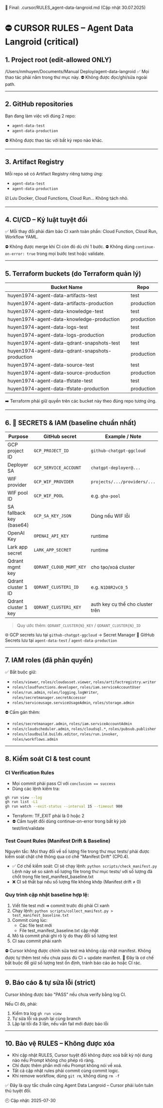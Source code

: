 📂 Final: .cursor/RULES_agent-data-langroid.md (Cập nhật 30.07.2025)

# ⛔ CURSOR RULES – Agent Data Langroid (critical)

## 1. Project root (edit‑allowed ONLY)
/Users/nmhuyen/Documents/Manual Deploy/agent-data-langroid
✅ Mọi thao tác phải nằm trong thư mục này.
⛔ Không được đọc/ghi/sửa ngoài path.

---

## 2. GitHub repositories
Bạn đang làm việc với đúng 2 repo:
- `agent-data-test`
- `agent-data-production`

⛔ Không được thao tác với bất kỳ repo nào khác.

---

## 3. Artifact Registry
Mỗi repo sẽ có Artifact Registry riêng tương ứng:
- `agent-data-test`
- `agent-data-production`

☑️ Lưu Docker, Cloud Functions, Cloud Run... Không tách nhỏ.

---

## 4. CI/CD – Kỷ luật tuyệt đối
✅ Mỗi thay đổi phải đảm bảo CI xanh toàn phần: Cloud Function, Cloud Run, Workflow YAML.

⛔ Không được merge khi CI còn đỏ dù chỉ 1 bước.
⛔ Không dùng `continue-on-error: true` trong mọi bước test hoặc validate.

---

## 5. Terraform buckets (do Terraform quản lý)

| Bucket Name                                           | Repo        |
|------------------------------------------------------|-------------|
| huyen1974-agent-data-artifacts-test                  | test        |
| huyen1974-agent-data-artifacts-production            | production  |
| huyen1974-agent-data-knowledge-test                  | test        |
| huyen1974-agent-data-knowledge-production            | production  |
| huyen1974-agent-data-logs-test                       | test        |
| huyen1974-agent-data-logs-production                 | production  |
| huyen1974-agent-data-qdrant-snapshots-test           | test        |
| huyen1974-agent-data-qdrant-snapshots-production     | production  |
| huyen1974-agent-data-source-test                     | test        |
| huyen1974-agent-data-source-production               | production  |
| huyen1974-agent-data-tfstate-test                    | test        |
| huyen1974-agent-data-tfstate-production              | production  |

➡️ Terraform phải giữ quyền trên các bucket này theo đúng repo tương ứng.

---

## 6. 🔐 SECRETS & IAM (baseline chuẩn nhất)

| Purpose                  | GitHub secret              | Example / Note                             |
|--------------------------|----------------------------|---------------------------------------------|
| GCP project ID           | `GCP_PROJECT_ID`           | `github-chatgpt-ggcloud`                    |
| Deployer SA              | `GCP_SERVICE_ACCOUNT`      | `chatgpt-deployer@...`                      |
| WIF provider             | `GCP_WIF_PROVIDER`         | `projects/.../providers/...`                |
| WIF pool ID              | `GCP_WIF_POOL`             | e.g. `gha-pool`                             |
| SA fallback key (base64) | `GCP_SA_KEY_JSON`          | Dùng nếu WIF lỗi                            |
| OpenAI Key               | `OPENAI_API_KEY`           | runtime                                     |
| Lark app secret          | `LARK_APP_SECRET`          | runtime                                     |
| Qdrant mgmt key          | `QDRANT_CLOUD_MGMT_KEY`    | cho tạo/xoá cluster                         |
| Qdrant cluster 1 ID      | `QDRANT_CLUSTER1_ID`       | e.g. `N1D8R2vC0_5`                           |
| Qdrant cluster 1 key     | `QDRANT_CLUSTER1_KEY`      | auth key cụ thể cho cluster trên            |

> Quy ước thêm: `QDRANT_CLUSTER{N}_KEY` / `QDRANT_CLUSTER{N}_ID`

🌐 GCP secrets lưu tại `github-chatgpt-ggcloud` → Secret Manager
🔐 GitHub Secrets lưu tại `agent-data-test` / `agent-data-production`

---

## 7. IAM roles (đã phân quyền)

✅ Bắt buộc giữ:
- `roles/viewer`, `roles/cloudasset.viewer`, `roles/artifactregistry.writer`
- `roles/cloudfunctions.developer`, `roles/iam.serviceAccountUser`
- `roles/run.admin`, `roles/logging.logWriter`, `roles/secretmanager.secretAccessor`
- `roles/serviceusage.serviceUsageAdmin`, `roles/storage.admin`

⛔ Cấm gán thêm:
- `roles/secretmanager.admin`, `roles/iam.serviceAccountAdmin`
- `roles/cloudscheduler.admin`, `roles/cloudsql.*`, `roles/pubsub.publisher`
- `roles/cloudbuild.builds.editor`, `roles/run.invoker`, `roles/workflows.admin`

---

## 8. Kiểm soát CI & test count
### CI Verification Rules
- Mọi commit phải pass CI với `conclusion == success`
- Dùng các lệnh kiểm tra:
```bash
gh run view --log
gh run list -L1
gh run watch --exit-status --interval 15 --timeout 900
```
- Terraform: TF_EXIT phải là 0 hoặc 2
- ⛔ Cấm tuyệt đối dùng continue-on-error trong bất kỳ job test/lint/validate

### Test Count Rules (Manifest Drift & Baseline)
Nguyên tắc: Mọi thay đổi về số lượng file trong thư mục tests/ phải được kiểm soát chặt chẽ thông qua cơ chế "Manifest Drift" (CP0.4).
- ✅ Cơ chế kiểm soát: CI sẽ chạy lệnh: `python scripts/check_manifest.py`
  Lệnh này sẽ so sánh số lượng file trong thư mục tests/ với số lượng đã chốt trong file test_manifest_baseline.txt
- ❌ CI sẽ thất bại nếu số lượng file không khớp (Manifest drift ≠ 0)

### Quy trình cập nhật baseline hợp lệ:
1. Viết file test mới ➜ commit trước đó phải CI xanh
2. Chạy lệnh: `python scripts/collect_manifest.py > test_manifest_baseline.txt`
3. Commit cùng lúc:
   - Các file test mới
   - File test_manifest_baseline.txt cập nhật
4. Mô tả commit phải ghi rõ lý do thay đổi số lượng test
5. CI sau commit phải xanh

⛔ Cursor không được chỉnh sửa test mà không cập nhật manifest. Không được tự thêm test nếu chưa pass đủ CI + update manifest.
📌 Đây là cơ chế bắt buộc để giữ số lượng test ổn định, tránh báo cáo ảo hoặc CI rác.

---

## 9. Báo cáo & tự sửa lỗi (strict)
Cursor không được báo "PASS" nếu chưa verify bằng log CI.

Nếu CI đỏ, phải:
1. Kiểm tra log `gh run view`
2. Tự sửa lỗi và push lại cùng branch
3. Lặp lại tối đa 3 lần, nếu vẫn fail mới được báo lỗi

---

## 10. Bảo vệ RULES – Không được xóa
- Khi cập nhật RULES, Cursor tuyệt đối không được xoá bất kỳ nội dung nào nếu Prompt không cho phép rõ ràng.
- Chỉ được thêm phần mới nếu Prompt không nói về xoá.
- Tất cả cập nhật rules phải commit cùng commit logic.
- Khi remove workflow, dùng `git rm`, không dùng `rm -f`

✅ Đây là quy tắc chuẩn cứng Agent Data Langroid – Cursor phải luôn tuân thủ tuyệt đối.

🕘 Cập nhật: 2025-07-30
